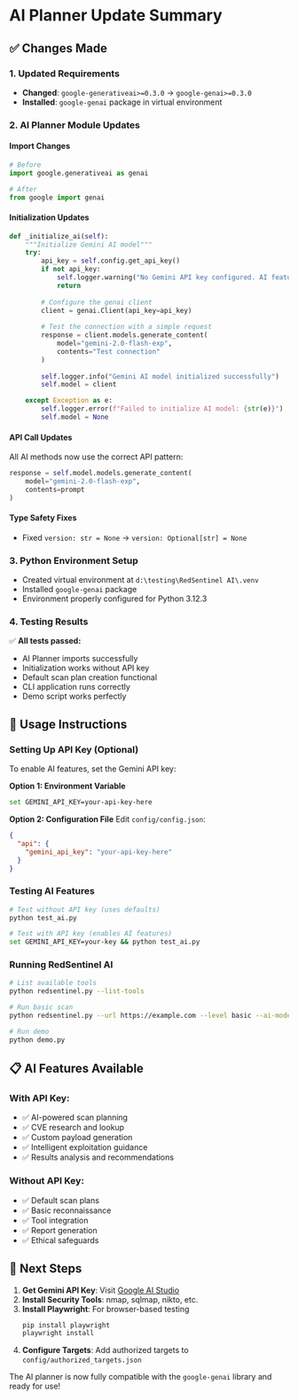 # AI Planner Update Summary

## ✅ Changes Made

### 1. Updated Requirements
- **Changed**: `google-generativeai>=0.3.0` → `google-genai>=0.3.0`
- **Installed**: `google-genai` package in virtual environment

### 2. AI Planner Module Updates

#### Import Changes
```python
# Before
import google.generativeai as genai

# After  
from google import genai
```

#### Initialization Updates
```python
def _initialize_ai(self):
    """Initialize Gemini AI model"""
    try:
        api_key = self.config.get_api_key()
        if not api_key:
            self.logger.warning("No Gemini API key configured. AI features will be disabled.")
            return
        
        # Configure the genai client
        client = genai.Client(api_key=api_key)
        
        # Test the connection with a simple request
        response = client.models.generate_content(
            model="gemini-2.0-flash-exp", 
            contents="Test connection"
        )
        
        self.logger.info("Gemini AI model initialized successfully")
        self.model = client

    except Exception as e:
        self.logger.error(f"Failed to initialize AI model: {str(e)}")
        self.model = None
```

#### API Call Updates
All AI methods now use the correct API pattern:
```python
response = self.model.models.generate_content(
    model="gemini-2.0-flash-exp",
    contents=prompt
)
```

#### Type Safety Fixes
- Fixed `version: str = None` → `version: Optional[str] = None`

### 3. Python Environment Setup
- Created virtual environment at `d:\testing\RedSentinel AI\.venv`
- Installed `google-genai` package
- Environment properly configured for Python 3.12.3

### 4. Testing Results
✅ **All tests passed:**
- AI Planner imports successfully
- Initialization works without API key
- Default scan plan creation functional
- CLI application runs correctly
- Demo script works perfectly

## 🔧 Usage Instructions

### Setting Up API Key (Optional)
To enable AI features, set the Gemini API key:

**Option 1: Environment Variable**
```bash
set GEMINI_API_KEY=your-api-key-here
```

**Option 2: Configuration File**
Edit `config/config.json`:
```json
{
  "api": {
    "gemini_api_key": "your-api-key-here"
  }
}
```

### Testing AI Features
```bash
# Test without API key (uses defaults)
python test_ai.py

# Test with API key (enables AI features)
set GEMINI_API_KEY=your-key && python test_ai.py
```

### Running RedSentinel AI
```bash
# List available tools
python redsentinel.py --list-tools

# Run basic scan
python redsentinel.py --url https://example.com --level basic --ai-mode assist

# Run demo
python demo.py
```

## 📋 AI Features Available

### With API Key:
- ✅ AI-powered scan planning
- ✅ CVE research and lookup
- ✅ Custom payload generation
- ✅ Intelligent exploitation guidance
- ✅ Results analysis and recommendations

### Without API Key:
- ✅ Default scan plans
- ✅ Basic reconnaissance
- ✅ Tool integration
- ✅ Report generation
- ✅ Ethical safeguards

## 🎯 Next Steps

1. **Get Gemini API Key**: Visit [Google AI Studio](https://makersuite.google.com/app/apikey)
2. **Install Security Tools**: nmap, sqlmap, nikto, etc.
3. **Install Playwright**: For browser-based testing
   ```bash
   pip install playwright
   playwright install
   ```
4. **Configure Targets**: Add authorized targets to `config/authorized_targets.json`

The AI planner is now fully compatible with the `google-genai` library and ready for use!
